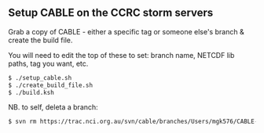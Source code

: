 ## Setup CABLE on the CCRC storm servers

Grab a copy of CABLE - either a specific tag or someone else's branch & create the build file.

You will need to edit the top of these to set: branch name, NETCDF lib paths, tag you want, etc.

```bash
$ ./setup_cable.sh
$ ./create_build_file.sh
$ ./build.ksh
```

NB. to self, deleta a branch:

```bash
$ svn rm https://trac.nci.org.au/svn/cable/branches/Users/mgk576/CABLE-2.3.4_testing -m "Deleting test branch"
```
